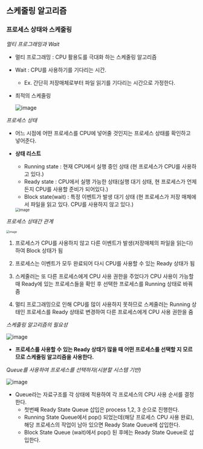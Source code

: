 ## 스케줄링 알고리즘

### 프로세스 상태와 스케줄링

*멀티 프로그래밍과 Wait*

- 멀티 프로그래밍 : CPU 활용도를 극대화 하는 스케줄링 알고리즘

- Wait : CPU를 사용하기를 기다리는 시간.

  - Ex. 간단히 저장매체로부터 파일 읽기를 기다리는 시간으로 가정한다.

- 최적의 스케줄링

  ![image](https://user-images.githubusercontent.com/40616436/76316308-b7f96e00-631d-11ea-8d62-b8e6429ebe3c.png)



*프로세스 상태*

- 어느 시점에 어떤 프로세스를 CPU에 넣어줄 것인지는 프로세스 상태를 확인하고 넣어준다.

- **상태 리스트**

  - Running state : 현재 CPU에서 실행 중인 상태 (현 프로세스가 CPU를 사용하고 있다.)
  - Ready state : CPU에서 실행 가능한 상태(실행 대기 상태, 현 프로세스가 언제든지 CPU를 사용할 준비가 되어있다.)
  - Block state(wait) : 특정 이벤트가 발생 대기 상태 (현 프로세스가 저장 매체에서 파일을 읽고 있다. CPU를 사용하지 않고 있다.)

  <img src="https://user-images.githubusercontent.com/40616436/76317542-b16bf600-631f-11ea-9cd0-bbf9eab2e3d3.png" alt="image" style="zoom:67%;" />



*프로세스 상태간 관계*

<img src="https://user-images.githubusercontent.com/40616436/76319239-466fee80-6322-11ea-96c9-ab44c0b9d445.png" alt="image" style="zoom:50%;" />

1. 프로세스가 CPU를 사용하지 않고 다른 이벤트가 발생(저장매체의 파일을 읽는다)하여 Block 상태가 됨

4. 프로세스는 이벤트가 모두 완료되어 다시 CPU를 사용할 수 있는 Ready 상태가 됨

2. 스케줄러는 또 다른 프로세스에게 CPU 사용 권한을 주었다가 CPU 사용이 가능할 때 Ready에 있는 프로세스들을 확인 후 선택한 프로세스를 Running 상태로 바꿔줌

3. 멀티 프로그래밍으로 인해 CPU를 많이 사용하지 못하므로 스케줄러는 Running 상태인 프로세스를 Ready 상태로 변경하여 다른 프로세스에게 CPU 사용 권한을 줌



*스케줄링 알고리즘의 필요성*

![image](https://user-images.githubusercontent.com/40616436/76320448-0f9ad800-6324-11ea-8ef5-c402fccb7004.png)

- **프로세스를 사용할 수 있는 Ready 상태가 많을 때 어떤 프로세스를 선택할 지 모르므로 스케줄링 알고리즘을 사용한다.**



*Queue를 사용하여 프로세스를 선택하자(시분할 시스템 기반)*

![image](https://user-images.githubusercontent.com/40616436/76329286-b638a600-632f-11ea-9cb3-196ae2882a59.png)

- Queue라는 자료구조를 각 상태에 적용하여 각 프로세스의 CPU 사용 순서를 결정한다.
  - 첫번째 Ready State Queue 삽입은 process 1,2, 3 순으로 진행한다.
  - Running State Queue에서 pop() 되었는데(해당 프로세스 CPU 사용 완료), 해당 프로세스의 작업이 남아 있으면 Ready State Queue에 삽입한다.
  - Block State Queue (wait)에서 pop() 된 후에는 Ready State Queue로 삽입한다.

